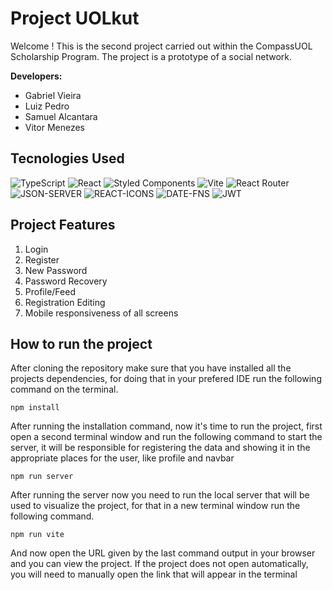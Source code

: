 # Project UOLkut

Welcome !
This is the second project carried out within the CompassUOL Scholarship Program. The project is a prototype of a social network.

**Developers:**

- Gabriel Vieira
- Luiz Pedro
- Samuel Alcantara
- Vitor Menezes

## Tecnologies Used

![TypeScript](https://img.shields.io/badge/typescript-%23007ACC.svg?style=for-the-badge&logo=typescript&logoColor=white)
![React](https://img.shields.io/badge/react-%2320232a.svg?style=for-the-badge&logo=react&logoColor=%2361DAFB)
![Styled Components](https://img.shields.io/badge/styled--components-DB7093?style=for-the-badge&logo=styled-components&logoColor=white)
![Vite](https://img.shields.io/badge/vite-%23646CFF.svg?style=for-the-badge&logo=vite&logoColor=white)
![React Router](https://img.shields.io/badge/React_Router-CA4245?style=for-the-badge&logo=react-router&logoColor=white)
![JSON-SERVER](https://img.shields.io/badge/JSON_Server-0F0F0F?style=for-the-badge&logo=json&logoColor=white)
![REACT-ICONS](https://img.shields.io/badge/React_Icons-0F0F0F?style=for-the-badge&logo=react&logoColor=white)
![DATE-FNS](https://img.shields.io/badge/Date_Fns-0F0F0F?style=for-the-badge&logo=DATE&logoColor=white)
![JWT](http://jwt.io/img/logo-asset.svg)

## Project Features

1. Login
2. Register
3. New Password
4. Password Recovery
5. Profile/Feed
6. Registration Editing
7. Mobile responsiveness of all screens

## How to run the project

After cloning the repository make sure that you have installed all the projects dependencies, for doing that in your prefered IDE run the following command on the terminal.

```
npm install
```

After running the installation command, now it's time to run the project, first open a second terminal window and run the following command to start the server, it will be responsible for registering the data and showing it in the appropriate places for the user, like profile and navbar

```
npm run server
```

After running the server now you need to run the local server that will be used to visualize the project, for that in a new terminal window run the following command.

```
npm run vite
```

And now open the URL given by the last command output in your browser and you can view the project.
If the project does not open automatically, you will need to manually open the link that will appear in the terminal
